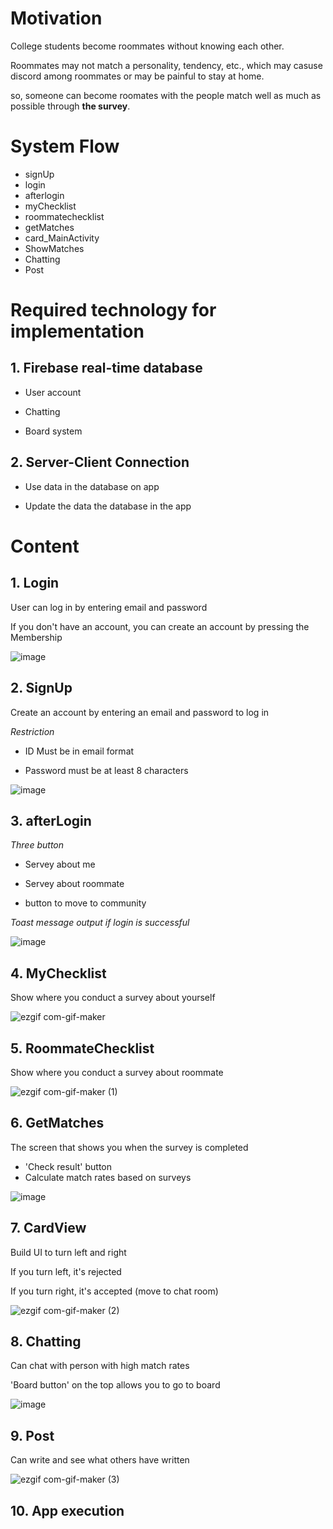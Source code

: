 # Motivation

College students become roommates without knowing each other.

Roommates may not match a personality, tendency, etc., which may casuse discord among roommates or may be painful to stay at home.

so, someone can become roomates with the people match well as much as possible through **the survey**.



# System Flow

* signUp
* login
* afterlogin
* myChecklist
* roommatechecklist
* getMatches
* card_MainActivity
* ShowMatches
* Chatting
* Post



# Required technology for implementation

## 1. Firebase real-time database

   - User account

   - Chatting

   - Board system

## 2. Server-Client Connection

   - Use data in the database on app

   - Update the data the database in the app
 


# Content

## 1. Login

   User can log in by entering email and password
   
   If you don't have an account, you can create an account by pressing the Membership
   
   ![image](https://user-images.githubusercontent.com/84308922/173223945-77e05445-1c52-4ad7-a552-9f179d7e42e8.png)


## 2. SignUp
   
   Create an account by entering an email and password to log in
   
   *Restriction*
   
   - ID Must be in email format

   - Password must be at least 8 characters

![image](https://user-images.githubusercontent.com/84308922/173224227-41fc63da-1bce-4244-bb4f-00ef35291c97.png)


## 3. afterLogin
   
   *Three button*
   
   - Servey about me
   
   - Servey about roommate
   
   - button to move to community
   
   *Toast message output if login is successful*
   
![image](https://user-images.githubusercontent.com/84308922/173224304-5fc202e5-e427-45b0-b0da-cbcdda714910.png)

## 4. MyChecklist
   
   Show where you conduct a survey about yourself
   
![ezgif com-gif-maker](https://user-images.githubusercontent.com/84308922/173226981-dc4fe637-f386-45d1-b1ce-38e2e50f6e94.gif)


## 5. RoommateChecklist
   
   Show where you conduct a survey about roommate
   
   ![ezgif com-gif-maker (1)](https://user-images.githubusercontent.com/84308922/173224738-5030efcf-bba5-475b-bc78-480552d9a993.gif)

## 6. GetMatches
   
   The screen that shows you when the survey is completed
   
   - 'Check result' button
   - Calculate match rates based on surveys

   ![image](https://user-images.githubusercontent.com/84308922/173224812-84a494e2-cc01-4400-9e8d-1d1a9d133fe4.png)
   
## 7. CardView
   
   Build UI to turn left and right
   
   If you turn left, it's rejected
   
   If you turn right, it's accepted (move to chat room)
   
   ![ezgif com-gif-maker (2)](https://user-images.githubusercontent.com/84308922/173224940-4cc609a5-e025-449b-9015-8c48267c0539.gif)

## 8. Chatting 
   
   Can chat with person with high match rates
   
   'Board button' on the top allows you to go to board
   
   ![image](https://user-images.githubusercontent.com/84308922/173226649-4f99da2a-2f93-400e-b003-8b36e28e92a4.png)


## 9. Post

   Can write and see what others have written

   ![ezgif com-gif-maker (3)](https://user-images.githubusercontent.com/84308922/173226928-6a4094b2-98f8-46de-8335-b1df94cc7400.gif)


## 10. App execution

